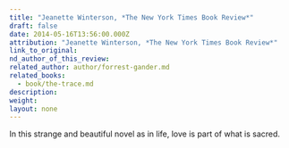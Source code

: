 ```yaml
---
title: "Jeanette Winterson, *The New York Times Book Review*"
draft: false
date: 2014-05-16T13:56:00.000Z
attribution: "Jeanette Winterson, *The New York Times Book Review*"
link_to_original:
nd_author_of_this_review:
related_author: author/forrest-gander.md
related_books:
  - book/the-trace.md
description:
weight:
layout: none
---
```

In this strange and beautiful novel as in life, love is part of what is sacred.


